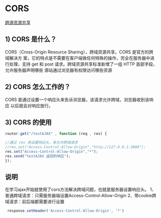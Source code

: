 # CORS
[跨源资源共享](https://developer.mozilla.org/zh-CN/docs/Web/HTTP/Access_control_CORS)
## 1) CORS 是什么？
CORS（Cross-Origin Resource Sharing），跨域资源共享。CORS 是官方的跨域解决方
案，它的特点是不需要在客户端做任何特殊的操作，完全在服务器中进行处理，支持
get 和 post 请求。跨域资源共享标准新增了一组 HTTP 首部字段，允许服务器声明哪些
源站通过浏览器有权限访问哪些资源
## 2) CORS 怎么工作的？
CORS 是通过设置一个响应头来告诉浏览器，该请求允许跨域，浏览器收到该响应
以后就会对响应放行。
## 3) CORS 的使用
```javascript
router.get("/testAJAX" , function (req , res) {

//通过 res 来设置响应头，来允许跨域请求
//res.set("Access-Control-Allow-Origin","http://127.0.0.1:3000");
res.set("Access-Control-Allow-Origin","*");
res.send("testAJAX 返回的响应");
});
```
## 说明
在学习ajax开始就使用了cors方法解决跨域问题，也就是服务器设置响应头。
1、普通跨域请求：只需服务器端设置Access-Control-Allow-Origin
2、带cookie跨域请求：前后端都需要进行设置
```javascript
 response.setHeader('Access-Control-Allow-Origin', '*')
```